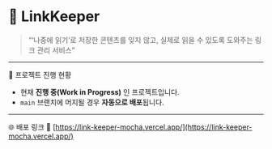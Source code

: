 # 📌 LinkKeeper

> “‘나중에 읽기’로 저장한 콘텐츠를 잊지 않고, 실제로 읽을 수 있도록 도와주는 링크 관리 서비스”

---

🚧 프로젝트 진행 현황
- 현재 **진행 중(Work in Progress)** 인 프로젝트입니다.  
- `main` 브랜치에 머지될 경우 **자동으로 배포**됩니다.  

---

🌐 배포 링크
🔗 [https://link-keeper-mocha.vercel.app/](https://link-keeper-mocha.vercel.app/)
